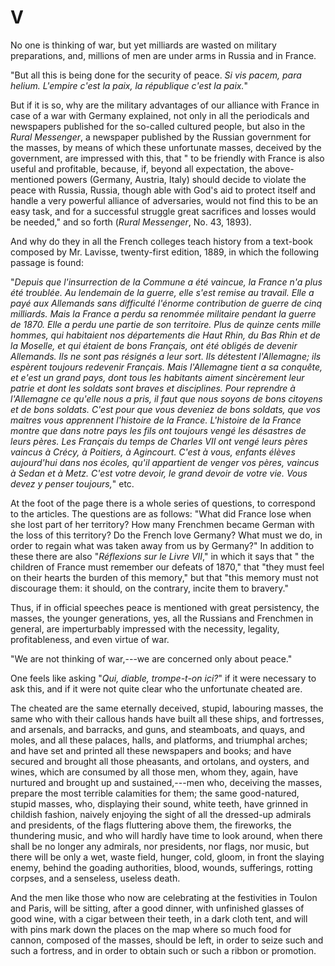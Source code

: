 # V

No one is thinking of war, but yet milliards are wasted on military preparations, and, millions of men are under arms in Russia and in France.

"But all this is being done for the security of peace. *Si vis pacem, para helium. L'empire c'est la paix, la république c'est la paix.*"

But if it is so, why are the military advantages of our alliance with France in case of a war with Germany explained, not only in all the periodicals and newspapers published for the so-called cultured people, but also in the *Rural Messenger*, a newspaper published by the Russian government for the masses, by means of which these unfortunate masses, deceived by the government, are impressed with this, that " to be friendly with France is also useful and profitable, because, if, beyond all expectation, the above-mentioned powers (Germany, Austria, Italy) should decide to violate the peace with Russia, Russia, though able with God's aid to protect itself and handle a very powerful alliance of adversaries, would not find this to be an easy task, and for a successful struggle great sacrifices and losses would be needed," and so forth (*Rural Messenger*, No. 43, 1893).

And why do they in all the French colleges teach history from a text-book composed by Mr. Lavisse, twenty-first edition, 1889, in which the following passage is found:

"*Depuis que l'insurrection de la Commune a été vaincue, la France n'a plus été troublée. Au lendemain de la guerre, elle s'est remise au travail. Elle a payé aux Allemands sans difficulté l'énorme contribution de guerre de cinq milliards. Mais la France a perdu sa renommée militaire pendant la guerre de 1870. Elle a perdu une partie de son territoire. Plus de quinze cents mille hommes, qui habitaient nos départements die Haut Rhin, du Bas Rhin et de la Moselle, et qui étaient de bons Français, ont été obligés de devenir Allemands. Ils ne sont pas résignés a leur sort. Ils détestent l'Allemagne; ils espèrent toujours redevenir Français. Mais l'Allemagne tient a sa conquête, et e'est un grand pays, dont tous les habitants aiment sincèrement leur patrie et dont les soldats sont braves et disciplines. Pour reprendre à l'Allemagne ce qu'elle nous a pris, il faut que nous soyons de bons citoyens et de bons soldats. C'est pour que vous deveniez de bons soldats, que vos maitres vous apprennent l'histoire de la France. L'histoire de la France montre que dans notre pays les fils ont toujours vengé les désastres de leurs pères. Les Français du temps de Charles VII ont vengé leurs pères vaincus à Crécy, à Poitiers, à Agincourt. C'est à vous, enfants élèves aujourd'hui dans nos écoles, qu'il appartient de venger vos pères, vaincus à Sedan et à Metz. C'est votre devoir, le grand devoir de votre vie. Vous devez у penser toujours,*" etc.

At the foot of the page there is a whole series of questions, to correspond to the articles. The questions are as follows: "What did France lose when she lost part of her territory? How many Frenchmen became German with the loss of this territory? Do the French love Germany? What must we do, in order to regain what was taken away from us by Germany?" In addition to these there are also "*Réflexions sur le Livre VII*," in which it says that " the children of France must remember our defeats of 1870," that "they must feel on their hearts the burden of this memory," but that "this memory must not discourage them: it should, on the contrary, incite them to bravery."

Thus, if in official speeches peace is mentioned with great persistency, the masses, the younger generations, yes, all the Russians and Frenchmen in general, are imperturbably impressed with the necessity, legality, profitableness, and even virtue of war.

"We are not thinking of war,---we are concerned only about peace."

One feels like asking "*Qui, diable, trompe-t-on ici?*" if it were necessary to ask this, and if it were not quite clear who the unfortunate cheated are.

The cheated are the same eternally deceived, stupid, labouring masses, the same who with their callous hands have built all these ships, and fortresses, and arsenals, and barracks, and guns, and steamboats, and quays, and moles, and all these palaces, halls, and platforms, and triumphal arches; and have set and printed all these newspapers and books; and have secured and brought all those pheasants, and ortolans, and oysters, and wines, which are consumed by all those men, whom they, again, have nurtured and brought up and sustained,---men who, deceiving the masses, prepare the most terrible calamities for them; the same good-natured, stupid masses, who, displaying their sound, white teeth, have grinned in childish fashion, naively enjoying the sight of all the dressed-up admirals and presidents, of the flags fluttering above them, the fireworks, the thundering music, and who will hardly have time to look around, when there shall be no longer any admirals, nor presidents, nor flags, nor music, but there will be only a wet, waste field, hunger, cold, gloom, in front the slaying enemy, behind the goading authorities, blood, wounds, sufferings, rotting corpses, and a senseless, useless death.

And the men like those who now are celebrating at the festivities in Toulon and Paris, will be sitting, after a good dinner, with unfinished glasses of good wine, with a cigar between their teeth, in a dark cloth tent, and will with pins mark down the places on the map where so much food for cannon, composed of the masses, should be left, in order to seize such and such a fortress, and in order to obtain such or such a ribbon or promotion.
